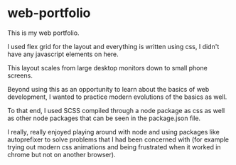 # web-portfolio
This is my web portfolio.

I used flex grid for the layout and everything is written using css, I didn't have any javascript elements on here. 

This layout scales from large desktop monitors down to small phone screens. 

Beyond using this as an opportunity to learn about the basics of web development, I wanted to practice modern evolutions of the basics as well.

To that end, I used SCSS compiled through a node package as css as well as other node packages that can be seen in the package.json file.

I really, really enjoyed playing around with node and using packages like autoprefixer to solve problems that I had been concerned with (for example trying out modern css animations and being frustrated when it worked in chrome but not on another browser).
